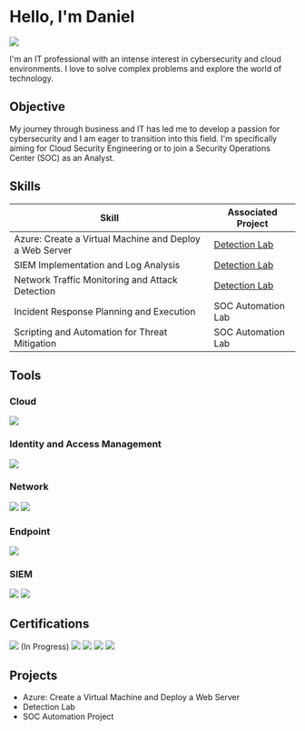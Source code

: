 # Hello, I'm Daniel 
<a href="https://www.linkedin.com/in/danielwsnider"><img src="https://img.shields.io/badge/-LinkedIn-0072b1?&style=for-the-badge&logo=linkedin&logoColor=white" /></a>


I'm an IT professional with an intense interest in cybersecurity and cloud environments. I love to solve complex problems and explore the world of technology.

## Objective

My journey through business and IT has led me to develop a passion for cybersecurity and I am eager to transition into this field. I'm specifically aiming for Cloud Security Engineering or to join a Security Operations Center (SOC) as an Analyst.

## Skills

| Skill                                         | Associated Project         |
|-----------------------------------------------|----------------------------|
| Azure: Create a Virtual Machine and Deploy a Web Server | <a href="https://google.com](https://github.com/Danzz36/Azure-Create-a-Virtual-Machine-and-Deploy-a-Web-Server-/blob/main/README.md">Detection Lab</a>|
| SIEM Implementation and Log Analysis          | <a href="https://google.com">Detection Lab</a>|
| Network Traffic Monitoring and Attack Detection | <a href="https://google.com">Detection Lab</a>|
| Incident Response Planning and Execution      | SOC Automation Lab|
| Scripting and Automation for Threat Mitigation | SOC Automation Lab|

## Tools

### Cloud
<div>
    <img src="https://img.shields.io/badge/-Microsoft%20Azure-0089D6?&style=for-the-badge&logo=Microsoft-Azure&logoColor=white" />
</div>

### Identity and Access Management
<div>
    <img src="https://img.shields.io/badge/-Microsoft%20Active%20Directory-003366?&style=for-the-badge&logo=Microsoft-Active-Directory&logoColor=white" />
</div>

### Network
<div>
    <img src="https://img.shields.io/badge/-Wireshark-1679A7?&style=for-the-badge&logo=Wireshark&logoColor=white" />
    <img src="https://img.shields.io/badge/-Suricata-EF3B2D?&style=for-the-badge&logo=Suricata&logoColor=white" />
</div>

### Endpoint
<div>
    <img src="https://img.shields.io/badge/-Microsoft_Defender_for_Endpoint-00A4EF?&style=for-the-badge&logo=Microsoft&logoColor=white" />
</div>

### SIEM
<div>
    <img src="https://img.shields.io/badge/-Microsoft_Sentinel-0078D4?&style=for-the-badge&logo=Microsoft&logoColor=white" />
    <img src="https://img.shields.io/badge/-Splunk-000000?&style=for-the-badge&logo=Splunk&logoColor=white" />
</div>

## Certifications
<div>
<img src="https://img.shields.io/badge/-Microsoft%20Cybersecurity%20Analyst%20(SC--900)-0078D4?&style=for-the-badge&logo=Microsoft&logoColor=white" /> (In Progress)
<img src="https://img.shields.io/badge/-Security%2B-FF0000?&style=for-the-badge&logo=CompTIA&logoColor=white" />
<img src="https://img.shields.io/badge/-Google%20Cybersecurity-4285F4?&style=for-the-badge&logo=Google&logoColor=white" />
<img src="https://img.shields.io/badge/-A%2B-4D4D4D?&style=for-the-badge&logo=CompTIA&logoColor=white" />
<img src="https://img.shields.io/badge/-GRC%20Mastery-000080?&style=for-the-badge&logoColor=white" />
</div>

## Projects
- Azure: Create a Virtual Machine and Deploy a Web Server
- Detection Lab
- SOC Automation Project
<!--
**Danzz36/Danzz36** is a ✨ _special_ ✨ repository because its `README.md` (this file) appears on your GitHub profile.

Here are some ideas to get you started:

- 🔭 I’m currently working on ...
- 🌱 I’m currently learning ...
- 👯 I’m looking to collaborate on ...
- 🤔 I’m looking for help with ...
- 💬 Ask me about ...
- 📫 How to reach me: ...
- 😄 Pronouns: ...
- ⚡ Fun fact: ...
-->

